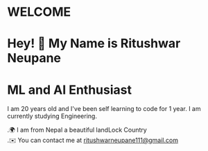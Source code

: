 # WELCOME <br>
# Hey! 👋 My Name is Ritushwar Neupane <br>
# ML and AI Enthusiast <br>
<p>I am 20 years old and I've been self learning to code for 1 year. I am currently studying Engineering.</p>
.🌍 I am from Nepal a beautiful landLock Country <br>
.✉️ You can contact me at <a href ="ritushwarneupane111@gmail.com">ritushwarneupane111@gmail.com</a> <br>

<!--
**Ritushwar/Ritushwar** is a ✨ _special_ ✨ repository because its `README.md` (this file) appears on your GitHub profile.

Here are some ideas to get you started:

- 🔭 I’m currently working on ...
- 🌱 I’m currently learning ...
- 👯 I’m looking to collaborate on ...
- 🤔 I’m looking for help with ...
- 💬 Ask me about ...
- 📫 How to reach me: ...
- 😄 Pronouns: ...
- ⚡ Fun fact: ...
-->
